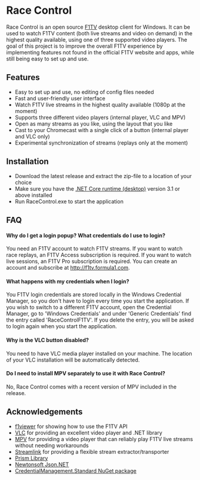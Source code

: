 # Race Control
Race Control is an open source [F1TV](https://f1tv.formula1.com) desktop client for Windows. It can be used to watch F1TV content (both live streams and video on demand) in the highest quality available, using one of three supported video players. The goal of this project is to improve the overall F1TV experience by implementing features not found in the official F1TV website and apps, while still being easy to set up and use.

## Features
* Easy to set up and use, no editing of config files needed
* Fast and user-friendly user interface
* Watch F1TV live streams in the highest quality available (1080p at the moment)
* Supports three different video players (internal player, VLC and MPV)
* Open as many streams as you like, using the layout that you like
* Cast to your Chromecast with a single click of a button (internal player and VLC only)
* Experimental synchronization of streams (replays only at the moment)

## Installation
* Download the latest release and extract the zip-file to a location of your choice
* Make sure you have the [.NET Core runtime (desktop)](https://dotnet.microsoft.com/download/dotnet-core/current/runtime) version 3.1 or above installed
* Run RaceControl.exe to start the application

## FAQ
#### Why do I get a login popup? What credentials do I use to login?
You need an F1TV account to watch F1TV streams. If you want to watch race replays, an F1TV Access subscription is required. If you want to watch live sessions, an F1TV Pro subscription is required. You can create an account and subscribe at http://f1tv.formula1.com.

#### What happens with my credentials when I login?
You F1TV login credentials are stored locally in the Windows Credential Manager, so you don't have to login every time you start the application. If you wish to switch to a different F1TV account, open the Credential Manager, go to 'Windows Credentials' and under 'Generic Credentials' find the entry called 'RaceControlF1TV'. If you delete the entry, you will be asked to login again when you start the application.

#### Why is the VLC button disabled?
You need to have VLC media player installed on your machine. The location of your VLC installation will be automatically detected.

#### Do I need to install MPV separately to use it with Race Control?
No, Race Control comes with a recent version of MPV included in the release.

## Acknowledgements
* [f1viewer](https://github.com/SoMuchForSubtlety/f1viewer) for showing how to use the F1TV API
* [VLC](https://www.videolan.org/vlc) for providing an excellent video player and .NET library
* [MPV](https://mpv.io) for providing a video player that can reliably play F1TV live streams without needing workarounds
* [Streamlink](https://streamlink.github.io) for providing a flexible stream extractor/transporter
* [Prism Library](https://prismlibrary.com)
* [Newtonsoft Json.NET](https://www.newtonsoft.com/json)
* [CredentialManagement.Standard NuGet package](https://www.nuget.org/packages/CredentialManagement.Standard)
